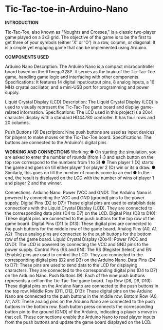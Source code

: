 # Tic-Tac-toe-in-Arduino-Nano

**INTRODUCTION**

Tic-Tac-Toe, also known as "Noughts and Crosses," is a classic two-player game played
on a 3x3 grid. The objective of the game is to be the first to get three of your symbols
(either 'X' or 'O') in a row, column, or diagonal. It is a simple yet engaging game that can
be implemented using Arduino.

**COMPONENTS USED**

Arduino Nano
Description: The Arduino Nano is a compact microcontroller board based on the
ATmega328P. It serves as the brain of the Tic-Tac-Toe game, handling game logic and
interfacing with other components.
Specifications: It features 14 digital input/output pins, 8 analog inputs, a 16 MHz crystal
oscillator, and a mini-USB port for programming and power supply.

Liquid Crystal Display (LCD)
Description: The Liquid Crystal Display (LCD) is used to visually represent the
Tic-Tac-Toe game board and display game-related information.
Specifications: The LCD used in this project is a 20x4 character display with a standard
HD44780 controller. It has four rows and 20 columns.

Push Buttons (9)
Description: Nine push buttons are used as input devices for players to make moves on
the Tic-Tac-Toe board.
Specifications: The buttons are connected to the Arduino's digital pins

**WORKING AND CONNECTIONS**
Working:
● On starting the simulation, you are asked to enter the number of rounds (from 1-3
and each button on the top row correspond to the numbers from 1 to 3)
● Then player 1 (X) starts the game and goes on till either player 1 or player 2 (O)
win or its a draw.
● Similarly, this goes on till the number of rounds come to an end
● In the end, the result is displayed on the LCD with the number of wins of player 1
and player 2 and the winner.

Connections:
Arduino Nano:
Power (VCC and GND): The Arduino Nano is powered by connecting the VCC and
GND (ground) pins to the power supply.
Digital Pins (D2 to D7): These digital pins are used to establish data connections with
the Liquid Crystal Display (LCD). They are connected to the corresponding data pins
(D4 to D7) on the LCD.
Digital Pins (D8 to D10): These digital pins are connected to the push buttons for the top
row of the game board.
Digital Pins (D11 to D13): These digital pins are connected to the push buttons for the
middle row of the game board.
Analog Pins (A0, A1, A2): These analog pins are connected to the push buttons for the
bottom row of the game board.
Liquid Crystal Display (20x4):
Power (VCC and GND): The LCD is powered by connecting the VCC and GND pins to
the power supply.
Control Pins (RS and EN): The RS (Register Select) and EN (Enable) pins are used to
control the LCD. They are connected to the corresponding digital pins (D2 and D3) on
the Arduino Nano.
Data Pins (D4 to D7): These pins are used to send data to the LCD for displaying
characters. They are connected to the corresponding digital pins (D4 to D7) on the
Arduino Nano.
Push Buttons (9):
Each of the nine push buttons represents a cell on the Tic-Tac-Toe game board.
Top Row (D8, D9, D10): These digital pins on the Arduino Nano are connected to the
push buttons in the top row.
Middle Row (D11, D12, D13): These digital pins on the Arduino Nano are connected to
the push buttons in the middle row.
Bottom Row (A0, A1, A2): These analog pins on the Arduino Nano are connected to the
push buttons in the bottom row.
Each button press connects the corresponding button pin to the ground (GND) of the
Arduino, indicating a player's move in that cell.
These connections enable the Arduino Nano to read player inputs from the push
buttons and update the game board displayed on the LCD.
